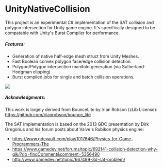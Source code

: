 # UnityNativeCollision #

This project is an experimental C# implementation of the SAT collision and polygon intersection for Unity game engine. It's specifically designed to be compatable with Unity's Burst Compiler for performance. 

##### Features:

* Generation of native half-edge mesh struct from Unity Meshes.
* Fast Boolean convex polygon face/edge collision detection.
* Polygon/Polygon intersection manifold generation (via Sutherland-Hodgman clipping)
* Burst compiled jobs for single and batch collision operations.

<img src="https://imgur.com/2r6IAtB" target="_blank" />

##### Acknowledgments:
This work is largely derived from BounceLite by Irlan Robson (zLib License): 
https://github.com/irlanrobson/bounce_lite 

The SAT implementation is based on the 2013 GDC presentation by Dirk Gregorius and his forum posts about Valve's Rubikon physics engine:
 * https://www.gdcvault.com/play/1017646/Physics-for-Game-Programmers-The
 * https://www.gamedev.net/forums/topic/692141-collision-detection-why-gjk/?do=findComment&comment=5356490 
 * http://www.gamedev.net/topic/667499-3d-sat-problem/ 
